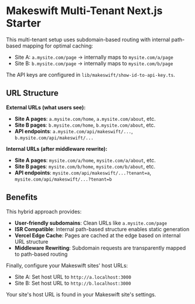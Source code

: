 # Makeswift Multi-Tenant Next.js Starter

This multi-tenant setup uses subdomain-based routing with internal path-based mapping for optimal caching:
- Site A: `a.mysite.com/page` → internally maps to `mysite.com/a/page`
- Site B: `b.mysite.com/page` → internally maps to `mysite.com/b/page`

The API keys are configured in `lib/makeswift/show-id-to-api-key.ts`.

## URL Structure

**External URLs (what users see):**
- **Site A pages**: `a.mysite.com/home`, `a.mysite.com/about`, etc.
- **Site B pages**: `b.mysite.com/home`, `b.mysite.com/about`, etc.
- **API endpoints**: `a.mysite.com/api/makeswift/...`, `b.mysite.com/api/makeswift/...`

**Internal URLs (after middleware rewrite):**
- **Site A pages**: `mysite.com/a/home`, `mysite.com/a/about`, etc.
- **Site B pages**: `mysite.com/b/home`, `mysite.com/b/about`, etc.
- **API endpoints**: `mysite.com/api/makeswift/...?tenant=a`, `mysite.com/api/makeswift/...?tenant=b`

## Benefits

This hybrid approach provides:
- **User-friendly subdomains**: Clean URLs like `a.mysite.com/page`
- **ISR Compatible**: Internal path-based structure enables static generation
- **Vercel Edge Cache**: Pages are cached at the edge based on internal URL structure
- **Middleware Rewriting**: Subdomain requests are transparently mapped to path-based routing

Finally, configure your Makeswift sites' host URLs:
- Site A: Set host URL to `http://a.localhost:3000`
- Site B: Set host URL to `http://b.localhost:3000`

Your site's host URL is found in your Makeswift site's settings.

